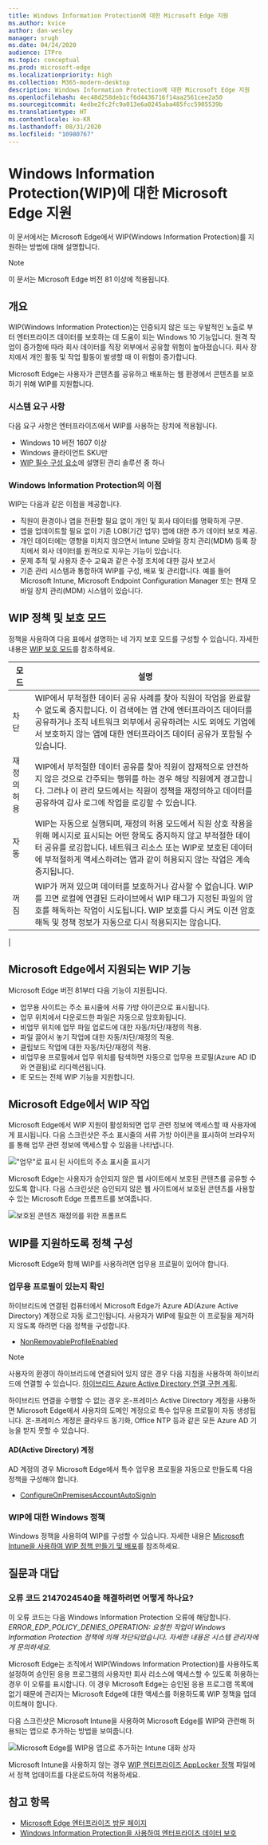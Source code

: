 ```yaml
---
title: Windows Information Protection에 대한 Microsoft Edge 지원
ms.author: kvice
author: dan-wesley
manager: srugh
ms.date: 04/24/2020
audience: ITPro
ms.topic: conceptual
ms.prod: microsoft-edge
ms.localizationpriority: high
ms.collection: M365-modern-desktop
description: Windows Information Protection에 대한 Microsoft Edge 지원
ms.openlocfilehash: 4ec48d258deb1cf6d4436716f14aa2561cee2a50
ms.sourcegitcommit: 4edbe2fc2fc9a013e6a0245aba485fcc5905539b
ms.translationtype: HT
ms.contentlocale: ko-KR
ms.lasthandoff: 08/31/2020
ms.locfileid: "10980767"
---
```

# Windows Information Protection(WIP)에 대한 Microsoft Edge 지원

이 문서에서는 Microsoft Edge에서 WIP(Windows Information Protection)를 지 원하는 방법에 대해 설명합니다.

> [!NOTE]
> 이 문서는 Microsoft Edge 버전 81 이상에 적용됩니다.

## 개요

WIP(Windows Information Protection)는 인증되지 않은 또는 우발적인 노출로 부터 엔터프라이즈 데이터를 보호하는 데 도움이 되는 Windows 10 기능입니다. 원격 작업이 증가함에 따라 회사 데이터를 직장 외부에서 공유할 위험이 높아졌습니다. 회사 장치에서 개인 활동 및 작업 활동이 발생할 때 이 위험이 증가합니다.

Microsoft Edge는 사용자가 콘텐츠를 공유하고 배포하는 웹 환경에서 콘텐츠를 보호하기 위해 WIP를 지원합니다.

### 시스템 요구 사항

다음 요구 사항은 엔터프라이즈에서 WIP를 사용하는 장치에 적용됩니다.

- Windows 10 버전 1607 이상
- Windows 클라이언트 SKU만
- [WIP 필수 구성 요소](https://docs.microsoft.com/windows/security/information-protection/windows-information-protection/protect-enterprise-data-using-wip#prerequisites)에 설명된 관리 솔루션 중 하나

### Windows Information Protection의 이점

WIP는 다음과 같은 이점을 제공합니다.

- 직원이 환경이나 앱을 전환할 필요 없이 개인 및 회사 데이터를 명확하게 구분.
- 앱을 업데이트할 필요 없이 기존 LOB(기간 업무) 앱에 대한 추가 데이터 보호 제공.
- 개인 데이터에는 영향을 미치지 않으면서 Intune 모바일 장치 관리(MDM) 등록 장치에서 회사 데이터를 원격으로 지우는 기능이 있습니다. 
- 문제 추적 및 사용자 준수 교육과 같은 수정 조치에 대한 감사 보고서
- 기존 관리 시스템과 통합하여 WIP를 구성, 배포 및 관리합니다. 예를 들어 Microsoft Intune, Microsoft Endpoint Configuration Manager 또는 현재 모바일 장치 관리(MDM) 시스템이 있습니다.

## WIP 정책 및 보호 모드

정책을 사용하여 다음 표에서 설명하는 네 가지 보호 모드를 구성할 수 있습니다. 자세한 내용은 [WIP 보호 모드](https://docs.microsoft.com/windows/security/information-protection/windows-information-protection/protect-enterprise-data-using-wip#wip-protection-modes)를 참조하세요.

| 모드 | 설명 |
|------|-------------|
| 차단 | WIP에서 부적절한 데이터 공유 사례를 찾아 직원이 작업을 완료할 수 없도록 중지합니다. 이 검색에는 앱 간에 엔터프라이즈 데이터를 공유하거나 조직 네트워크 외부에서 공유하려는 시도 외에도 기업에서 보호하지 않는 앱에 대한 엔터프라이즈 데이터 공유가 포함될 수 있습니다. |
| 재정의 허용 | WIP에서 부적절한 데이터 공유를 찾아 직원이 잠재적으로 안전하지 않은 것으로 간주되는 행위를 하는 경우 해당 직원에게 경고합니다. 그러나 이 관리 모드에서는 직원이 정책을 재정의하고 데이터를 공유하여 감사 로그에 작업을 로깅할 수 있습니다. |
| 자동 | WIP는 자동으로 실행되며, 재정의 허용 모드에서 직원 상호 작용을 위해 메시지로 표시되는 어떤 항목도 중지하지 않고 부적절한 데이터 공유를 로깅합니다. 네트워크 리소스 또는 WIP로 보호된 데이터에 부적절하게 액세스하려는 앱과 같이 허용되지 않는 작업은 계속 중지됩니다. |
| 꺼짐 | WIP가 꺼져 있으며 데이터를 보호하거나 감사할 수 없습니다. WIP를 끄면 로컬에 연결된 드라이브에서 WIP 태그가 지정된 파일의 암호를 해독하는 작업이 시도됩니다. WIP 보호를 다시 켜도 이전 암호 해독 및 정책 정보가 자동으로 다시 적용되지는 않습니다.
 |

## Microsoft Edge에서 지원되는 WIP 기능

Microsoft Edge 버전 81부터 다음 기능이 지원됩니다.

- 업무용 사이트는 주소 표시줄에 서류 가방 아이콘으로 표시됩니다.  
- 업무 위치에서 다운로드한 파일은 자동으로 암호화됩니다.
- 비업무 위치에 업무 파일 업로드에 대한 자동/차단/재정의 적용.  
- 파일 끌어서 놓기 작업에 대한 자동/차단/재정의 적용.
- 클립보드 작업에 대한 자동/차단/재정의 적용.
- 비업무용 프로필에서 업무 위치를 탐색하면 자동으로 업무용 프로필(Azure AD ID와 연결됨)로 리디렉션됩니다.
- IE 모드는 전체 WIP 기능을 지원합니다.

## Microsoft Edge에서 WIP 작업

Microsoft Edge에서 WIP 지원이 활성화되면 업무 관련 정보에 액세스할 때 사용자에게 표시됩니다. 다음 스크린샷은 주소 표시줄의 서류 가방 아이콘을 표시하여 브라우저를 통해 업무 관련 정보에 액세스할 수 있음을 나타냅니다.

 !["업무"로 표시 된 사이트의 주소 표시줄 표시기](./media/microsoft-edge-security-windows-information-protection/microsoft-edge-wip-notify.png)

Microsoft Edge는 사용자가 승인되지 않은 웹 사이트에서 보호된 콘텐츠를 공유할 수 있도록 합니다. 다음 스크린샷은 승인되지 않은 웹 사이트에서 보호된 콘텐츠를 사용할 수 있는 Microsoft Edge 프롬프트를 보여줍니다.

 ![보호된 콘텐츠 재정의를 위한 프롬프트](./media/microsoft-edge-security-windows-information-protection/microsoft-edge-wip-override.png)

## WIP를 지원하도록 정책 구성

Microsoft Edge와 함께 WIP를 사용하려면 업무용 프로필이 있어야 합니다.

### 업무용 프로필이 있는지 확인

하이브리드에 연결된 컴퓨터에서 Microsoft Edge가 Azure AD(Azure Active Directory) 계정으로 자동 로그인됩니다. 사용자가 WIP에 필요한 이 프로필을 제거하지 않도록 하려면 다음 정책을 구성합니다.

- [NonRemovableProfileEnabled](https://docs.microsoft.com/deployedge/microsoft-edge-policies#nonremovableprofileenabled)

> [!NOTE]
> 사용자의 환경이 하이브리드에 연결되어 있지 않은 경우 다음 지침을 사용하여 하이브리드에 연결할 수 있습니다. [하이브리드 Azure Active Directory 연결 구현 계획](https://docs.microsoft.com/azure/active-directory/devices/hybrid-azuread-join-plan).

하이브리드 연결을 수행할 수 없는 경우 온-프레미스 Active Directory 계정을 사용하면 Microsoft Edge에서 사용자의 도메인 계정으로 특수 업무용 프로필이 자동 생성됩니다. 온-프레미스 계정은 클라우드 동기화, Office NTP 등과 같은 모든 Azure AD 기능을 받지 못할 수 있습니다.

#### AD(Active Directory) 계정

AD 계정의 경우 Microsoft Edge에서 특수 업무용 프로필을 자동으로 만들도록 다음 정책을 구성해야 합니다.

- [ConfigureOnPremisesAccountAutoSignIn](https://docs.microsoft.com/DeployEdge/microsoft-edge-policies#configureonpremisesaccountautosignin)

### WIP에 대한 Windows 정책

Windows 정책을 사용하여 WIP를 구성할 수 있습니다. 자세한 내용은 [Microsoft Intune을 사용하여 WIP 정책 만들기 및 배포](https://docs.microsoft.com/windows/security/information-protection/windows-information-protection/overview-create-wip-policy)를 참조하세요.

## 질문과 대답

### 오류 코드 2147024540을 해결하려면 어떻게 하나요?

이 오류 코드는 다음 Windows Information Protection 오류에 해당합니다. *ERROR_EDP_POLICY_DENIES_OPERATION: 요청한 작업이 Windows Information Protection 정책에 의해 차단되었습니다. 자세한 내용은 시스템 관리자에게 문의하세요.*

Microsoft Edge는 조직에서 WIP(Windows Information Protection)를 사용하도록 설정하여 승인된 응용 프로그램의 사용자만 회사 리소스에 액세스할 수 있도록 허용하는 경우 이 오류를 표시합니다. 이 경우 Microsoft Edge는 승인된 응용 프로그램 목록에 없기 때문에 관리자는 Microsoft Edge에 대한 액세스를 허용하도록 WIP 정책을 업데이트해야 합니다.

다음 스크린샷은 Microsoft Intune을 사용하여 Microsoft Edge를 WIP와 관련해 허용되는 앱으로 추가하는 방법을 보여줍니다.

 ![Microsoft Edge를 WIP용 앱으로 추가하는 Intune 대화 상자](./media/microsoft-edge-security-windows-information-protection/microsoft-edge-wip-exemption.png)

Microsoft Intune을 사용하지 않는 경우 [WIP 엔터프라이즈 AppLocker 정책](https://download.microsoft.com/download/8/9/9/8995d820-065c-4ab1-aa2a-9d6dc0cd7ffa/MsEdge%20-%20WIP%20Enterprise%20AppLocker%20Policy%20Files.zip) 파일에서 정책 업데이트를 다운로드하여 적용하세요.

## 참고 항목

- [Microsoft Edge 엔터프라이즈 방문 페이지](https://aka.ms/EdgeEnterprise) 
- [Windows Information Protection을 사용하여 엔터프라이즈 데이터 보호](https://docs.microsoft.com/windows/security/information-protection/windows-information-protection/protect-enterprise-data-using-wip)
